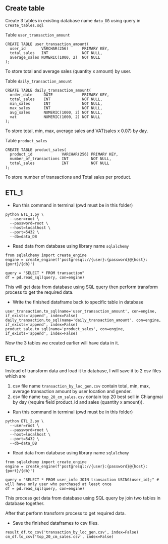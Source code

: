 ## Create table 
Create 3 tables in existing database name `data_DB` using query in `Create_tables.sql`

Table
`user_transaction_amount`

```
CREATE TABLE user_transaction_amount(
  user_id       VARCHAR(256)      PRIMARY KEY,
  total_sales   INT               NOT NULL, 
  average_sales NUMERIC(1000, 2)  NOT NULL
);
```

To store total and average sales (quantity x amount) by user.

Table
`daily_transaction_amount`  

```
CREATE TABLE daily_transaction_amount(
  order_date     DATE             PRIMARY KEY,
  total_sales    INT              NOT NULL,
  min_sales      INT              NOT NULL,
  max_sales      INT              NOT NULL,
  avg_sales      NUMERIC(1000, 2) NOT NULL,
  vat            NUMERIC(1000, 2) NOT NULL
);
```

To store total, min, max, average sales and VAT(sales x 0.07) by day.

Table
`product_sales`

```
CREATE TABLE product_sales(
  product_id             VARCHAR(256) PRIMARY KEY,
  number_of_transactions INT          NOT NULL,
  total_sales            INT          NOT NULL
);
```

To store number of transactions and Total sales per product.

## ETL_1

- Run this command in terminal (pwd must be in this folder)

```
python ETL_1.py \
  --user=root \
  --password=root \
  --host=localhost \
  --port=5432 \
  --db=data_DB 
```

- Read data from database using library name `sqlalchemy`

```
from sqlalchemy import create_engine
engine = create_engine(f'postgresql://{user}:{password}@{host}:{port}/{db}')

query = "SELECT * FROM transaction"
df = pd.read_sql(query, con=engine)
```

This will get data from database using SQL query then perform transform process to get the required data.

- Write the finished dataframe back to specific table in database

```
user_transaction.to_sql(name='user_transaction_amount', con=engine, if_exists='append', index=False)
daily_transaction.to_sql(name='daily_transaction_amount', con=engine, if_exists='append', index=False)
product_sale.to_sql(name='product_sales', con=engine, if_exists='append', index=False)
```

Now the 3 tables we created earlier will have data in it.

## ETL_2

Instead of transform data and load it to database, I will save it to 2 csv files which are

1. csv file name `transaction_by_loc_gen.csv` contain total, min, max, average transaction amount by user location and gender.
2. csv file name `top_20_cm_sales.csv` contain top 20 best sell in Chiangmai by day (require field product_id and sales (quantity x amount)).

- Run this command in terminal (pwd must be in this folder)

```
python ETL_2.py \
  --user=root \
  --password=root \
  --host=localhost \
  --port=5432 \
  --db=data_DB 
```

- Read data from database using library name `sqlalchemy`

```
from sqlalchemy import create_engine
engine = create_engine(f'postgresql://{user}:{password}@{host}:{port}/{db}')

query = "SELECT * FROM user_info JOIN transaction USING(user_id);" # will have only user who purchased at least once
df = pd.read_sql(query, con=engine)
```

This process get data from database using SQL query by join two tables in database together.

After that perform transform process to get required data.

- Save the finished dataframes to csv files.

```
result_df.to_csv('transaction_by_loc_gen.csv', index=False)
cm_df.to_csv('top_20_cm_sales.csv', index=False)
```
